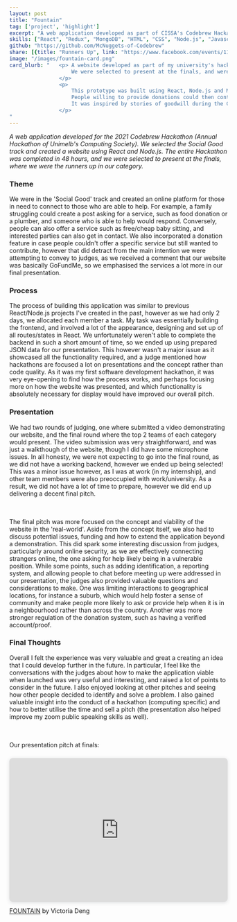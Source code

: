 ```yaml
---
layout: post
title: "Fountain"
tag: ['project', 'highlight']
excerpt: "A web application developed as part of CISSA's Codebrew Hackathon"
skills: ["React", "Redux", "MongoDB", "HTML", "CSS", "Node.js", "Javascript", "Hackathon"]
github: "https://github.com/McNuggets-of-Codebrew"
share: [{title: "Runners Up", link: "https://www.facebook.com/events/1196648824126353?post_id=1226048934519675&view=permalink"}]
image: "/images/fountain-card.png"
card_blurb: "   <p> A website developed as part of my university's hackathon (CISSA's Codebrew). 
                    We were selected to present at the finals, and were runners up in our category. 
                </p>
                <p>
                    This prototype was built using React, Node.js and MongoDB in 48 hours. The idea of the application is that people in need of services (such as food, clothes, books) can ask for help. 
                    People willing to provide donations could then contact those in need. 
                    It was inspired by stories of goodwill during the COVID pandemic such as restaurants offering free food to anyone who needed it. 
                </p>
"
---
```

*A web application developed for the 2021 Codebrew Hackathon (Annual Hackathon of Unimelb's Computing Society). We selected the Social Good track and created a website using React and Node.js. The entire Hackathon was completed in 48 hours, and we were selected to present at the finals, where we were the runners up in our category.* 


### Theme 
We were in the 'Social Good' track and created an online platform for those in need to connect to those who are able to help. For example, a family struggling could create a post asking for a service, such as food donation or a plumber, and someone who is able to help would respond. Conversely, people can also offer a service such as free/cheap baby sitting, and interested parties can also get in contact. We also incorporated a donation feature in case people couldn't offer a specific service but still wanted to contribute, however that did detract from the main intention we were attempting to convey to judges, as we received a comment that our website was basically GoFundMe, so we emphasised the services a lot more in our final presentation.

### Process 
The process of building this application was similar to previous React/Node.js projects I've created in the past, however as we had only 2 days, we allocated each member a task. My task was essentially building the frontend, and involved a lot of the appearance, designing and set up of all routes/states in React. We unfortunately weren't able to complete the backend in such a short amount of time, so we ended up using prepared JSON data for our presentation. This however wasn't a major issue as it showcased all the functionality required, and a judge mentioned how hackathons are focused a lot on presentations and the concept rather than code quality. As it was my first software development hackathon, it was very eye-opening to find how the process works, and perhaps focusing more on how the website was presented, and which functionality is absolutely necessary for display would have improved our overall pitch.

### Presentation
We had two rounds of judging, one where submitted a video demonstrating our website, and the final round where the top 2 teams of each category would present. The video submission was very straightforward, and was just a walkthough of the website, though I did have some microphone issues. In all honesty, we were not expecting to go into the final round, as we did not have a working backend, however we ended up being selected! This was a minor issue however, as I was at work (in my internship), and other team members were also preoccupied with work/university. As a result, we did not have a lot of time to prepare, however we did end up delivering a decent final pitch. 

<br><br>
The final pitch was more focused on the concept and viability of the website in the 'real-world'. Aside from the concept itself, we also had to discuss potential issues, funding and how to extend the application beyond a demonstration. This did spark some interesting discussion from judges, particularly around online security, as we are effectively connecting strangers online, the one asking for help likely being in a vulnerable position. While some points, such as adding identification, a reporting system, and allowing people to chat before meeting up were addressed in our presentation, the judges also provided valuable questions and considerations to make. One was limiting interactions to geographical locations, for instance a suburb, which would help foster a sense of community and make people more likely to ask or provide help when it is in a neighbourhood rather than across the country. Another was more stronger regulation of the donation system, such as having a verified account/proof. 

### Final Thoughts 
Overall I felt the experience was very valuable and great a creating an idea that I could develop further in the future. In particular, I feel like the conversations with the judges about how to make the application viable when launched was very useful and interesting, and raised a lot of points to consider in the future. I also enjoyed looking at other pitches and seeing how other people decided to identify and solve a problem. I also gained valuable insight into the conduct of a hackathon (computing specific) and how to better utilise the time and sell a pitch (the presentation also helped improve my zoom public speaking skills as well).

<br><br>
Our presentation pitch at finals: 
<div style="position: relative; width: 100%; height: 0; padding-top: 56.2500%; padding-bottom: 48px; box-shadow: 0 2px 8px 0 rgba(63,69,81,0.16); margin-top: 1.6em; margin-bottom: 0.9em; overflow: hidden; border-radius: 8px; will-change: transform;">  <iframe loading="lazy" style="position: absolute; width: 100%; height: 100%; top: 0; left: 0; border: none; padding: 0;margin: 0;"    src="https:&#x2F;&#x2F;www.canva.com&#x2F;design&#x2F;DAEcF7sRdk0&#x2F;view?embed" allowfullscreen="allowfullscreen" allow="fullscreen">  </iframe></div><a href="https:&#x2F;&#x2F;www.canva.com&#x2F;design&#x2F;DAEcF7sRdk0&#x2F;view?utm_content=DAEcF7sRdk0&amp;utm_campaign=designshare&amp;utm_medium=embeds&amp;utm_source=link" target="_blank" rel="noopener">FOUNTAIN</a> by Victoria Deng